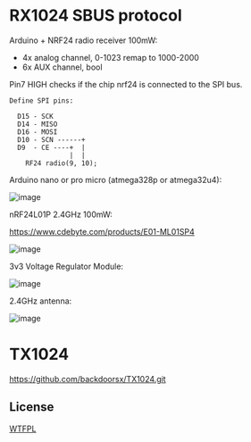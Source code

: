 # RX1024 SBUS protocol

Arduino + NRF24 radio receiver 100mW:
  - 4x analog channel, 0-1023 remap to 1000-2000
  - 6x AUX channel, bool

Pin7 HIGH checks if the chip nrf24 is connected to the SPI bus.
```
Define SPI pins:

  D15 - SCK
  D14 - MISO
  D16 - MOSI
  D10 - SCN ------+
  D9  - CE ----+  |
               |  |
    RF24 radio(9, 10);
```
  

Arduino nano or pro micro (atmega328p or atmega32u4):

![image](https://github.com/backdoorsx/RX1024-SBUS/assets/18431164/c6f3156e-7ed8-4e9e-85e4-c01701db6c79)


nRF24L01P 2.4GHz 100mW:

https://www.cdebyte.com/products/E01-ML01SP4

![image](https://github.com/backdoorsx/RX1024-SBUS/assets/18431164/52df6256-06ef-4a35-a71e-62a2324a68cb)


3v3 Voltage Regulator Module:

![image](https://github.com/backdoorsx/RX1024-SBUS/assets/18431164/8b07d441-e9ae-42fb-baad-e9ccca79800e)


2.4GHz antenna:

![image](https://github.com/backdoorsx/RX1024-SBUS/assets/18431164/fe0aacec-f490-471d-9637-917829c43c26)


# TX1024
https://github.com/backdoorsx/TX1024.git

## License

[WTFPL](http://www.wtfpl.net/)
